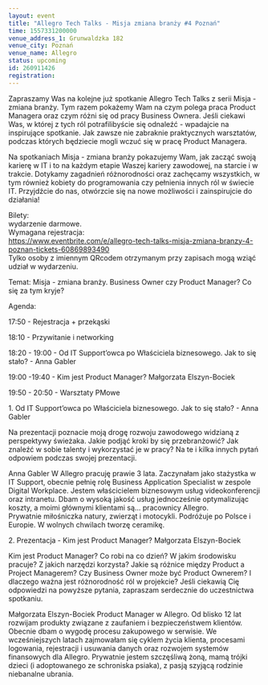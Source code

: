```yaml
---
layout: event
title: "Allegro Tech Talks - Misja zmiana branży #4 Poznań"
time: 1557331200000
venue_address_1: Grunwaldzka 182
venue_city: Poznań
venue_name: Allegro
status: upcoming
id: 260911426
registration: 
---
```


<p>Zapraszamy Was na kolejne już spotkanie Allegro Tech Talks z serii Misja - zmiana branży. Tym razem pokażemy Wam na czym polega praca Product Managera oraz czym różni się od pracy Business Ownera. Jeśli ciekawi Was, w której z tych ról potrafilibyście się odnaleźć - wpadajcie na inspirujące spotkanie. Jak zawsze nie zabraknie praktycznych warsztatów, podczas których będziecie mogli wczuć się w pracę Product Managera.</p>
<p>Na spotkaniach Misja - zmiana branży pokazujemy Wam, jak zacząć swoją karierę w IT i to na każdym etapie Waszej kariery zawodowej, na starcie i w trakcie. Dotykamy zagadnień różnorodności oraz zachęcamy wszystkich, w tym również kobiety do programowania czy pełnienia innych ról w świecie IT. Przyjdźcie do nas, otwórzcie się na nowe możliwości i zainspirujcie do działania!</p>
<p>Bilety:<br />wydarzenie darmowe.<br />Wymagana rejestracja:<br /><a href="https://www.eventbrite.com/e/allegro-tech-talks-misja-zmiana-branzy-4-poznan-tickets-60869893490" class="linkified">https://www.eventbrite.com/e/allegro-tech-talks-misja-zmiana-branzy-4-poznan-tickets-60869893490</a><br />Tylko osoby z imiennym QRcodem otrzymanym przy zapisach mogą wziąć udział w wydarzeniu.</p>
<p>Temat: Misja - zmiana branży. Business Owner czy Product Manager? Co się za tym kryje?</p>
<p>Agenda:</p>
<p>17:50 - Rejestracja + przekąski</p>
<p>18:10 - Przywitanie i networking</p>
<p>18:20 - 19:00 - Od IT Support’owca po Właściciela biznesowego. Jak to się stało? - Anna Gabler</p>
<p>19:00 -19:40 - Kim jest Product Manager? Małgorzata Elszyn-Bociek</p>
<p>19:50 - 20:50 - Warsztaty PMowe</p>
<p>1. Od IT Support’owca po Właściciela biznesowego. Jak to się stało? - Anna Gabler</p>
<p>Na prezentacji poznacie moją drogę rozwoju zawodowego widzianą z perspektywy świeżaka. Jakie podjąć kroki by się przebranżowić? Jak znaleźć w sobie talenty i wykorzystać je w pracy? Na te i kilka innych pytań odpowiem podczas swojej prezentacji.</p>
<p>Anna Gabler W Allegro pracuję prawie 3 lata. Zaczynałam jako stażystka w IT Support, obecnie pełnię rolę Business Application Specialist w zespole Digital Workplace. Jestem właścicielem biznesowym usług videokonferencji oraz intranetu. Dbam o wysoką jakość usług jednocześnie optymalizując koszty, a moimi głównymi klientami są... pracownicy Allegro.<br />Prywatnie miłośniczka natury, zwierząt i motocykli. Podróżuje po Polsce i Europie. W wolnych chwilach tworzę ceramikę.</p>
<p>2. Prezentacja - Kim jest Product Manager? Małgorzata Elszyn-Bociek</p>
<p>Kim jest Product Manager? Co robi na co dzień? W jakim środowisku pracuje? Z jakich narzędzi korzysta? Jakie są różnice między Product a Project Managerem? Czy Business Owner może być Product Ownerem? I dlaczego ważna jest różnorodność ról w projekcie? Jeśli ciekawią Cię odpowiedzi na powyższe pytania, zapraszam serdecznie do uczestnictwa spotkaniu.</p>
<p>Małgorzata Elszyn-Bociek Product Manager w Allegro. Od blisko 12 lat rozwijam produkty związane z zaufaniem i bezpieczeństwem klientów. Obecnie dbam o wygodę procesu zakupowego w serwisie. We wcześniejszych latach zajmowałam się cyklem życia klienta, procesami logowania, rejestracji i usuwania danych oraz rozwojem systemów finansowych dla Allegro. Prywatnie jestem szczęśliwą żoną, mamą trójki dzieci (i adoptowanego ze schroniska psiaka), z pasją szyjącą rodzinie niebanalne ubrania.</p>
